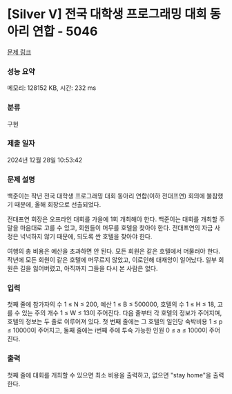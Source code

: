 # [Silver V] 전국 대학생 프로그래밍 대회 동아리 연합 - 5046 

[문제 링크](https://www.acmicpc.net/problem/5046) 

### 성능 요약

메모리: 128152 KB, 시간: 232 ms

### 분류

구현

### 제출 일자

2024년 12월 28일 10:53:42

### 문제 설명

<p style="user-select: auto !important;">백준이는 작년 전국 대학생 프로그래밍 대회 동아리 연합(이하 전대프연) 회의에 불참했기 때문에, 올해 회장으로 선출되었다.</p>

<p style="user-select: auto !important;">전대프연 회장은 오프라인 대회를 가을에 1회 개최해야 한다. 백준이는 대회를 개최할 주말을 마음대로 고를 수 있고, 회원들이 머무를 호텔을 찾아야 한다. 전대프연의 자금 사정은 넉넉하지 않기 때문에, 되도록 싼 호텔을 찾아야 한다.</p>

<p style="user-select: auto !important;">여행의 총 비용은 예산을 초과하면 안 된다. 모든 회원은 같은 호텔에서 머물러야 한다. 작년에 모든 회원이 같은 호텔에 머무르지 않았고, 이로인해 대재앙이 일어났다. 일부 회원은 길을 잃어버렸고, 아직까지 그들을 다시 본 사람은 없다. </p>

### 입력 

 <p style="user-select: auto !important;">첫째 줄에 참가자의 수 1 ≤ N ≤ 200, 예산 1 ≤ B ≤ 500000, 호텔의 수 1 ≤ H ≤ 18, 고를 수 있는 주의 개수 1 ≤ W ≤ 13이 주어진다. 다음 줄부터 각 호텔의 정보가 주어지며, 호텔의 정보는 두 줄로 이루어져 있다. 첫 번째 줄에는 그 호텔의 일인당 숙박비용 1 ≤ p ≤ 10000이 주어지고, 둘째 줄에는 i번째 주에 투숙 가능한 인원 0 ≤ a ≤ 1000이 주어진다.</p>

### 출력 

 <p style="user-select: auto !important;">첫째 줄에 대회를 개최할 수 있으면 최소 비용을 출력하고, 없으면 "stay home"을 출력한다.</p>

